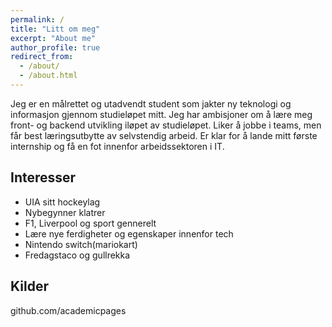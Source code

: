 ```yaml
---
permalink: /
title: "Litt om meg"
excerpt: "About me"
author_profile: true
redirect_from: 
  - /about/
  - /about.html
---
```


Jeg er en målrettet og utadvendt student som jakter ny teknologi og informasjon gjennom studieløpet mitt. Jeg har ambisjoner om å lære meg front- og backend utvikling iløpet av studieløpet. Liker å jobbe i teams, men får best læringsutbytte av selvstendig arbeid. Er klar for å lande mitt første internship og få en fot innenfor arbeidssektoren i IT. 

Interesser
------
- UIA sitt hockeylag
- Nybegynner klatrer
- F1, Liverpool og sport gennerelt 
- Lære nye ferdigheter og egenskaper innenfor tech
- Nintendo switch(mariokart)
- Fredagstaco og gullrekka 







Kilder
------
github.com/academicpages

